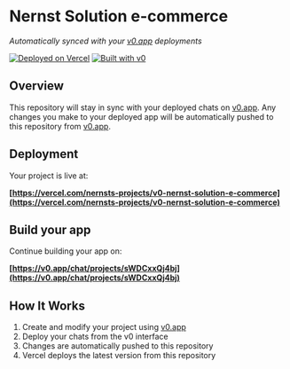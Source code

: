 # Nernst Solution e-commerce

*Automatically synced with your [v0.app](https://v0.app) deployments*

[![Deployed on Vercel](https://img.shields.io/badge/Deployed%20on-Vercel-black?style=for-the-badge&logo=vercel)](https://vercel.com/nernsts-projects/v0-nernst-solution-e-commerce)
[![Built with v0](https://img.shields.io/badge/Built%20with-v0.app-black?style=for-the-badge)](https://v0.app/chat/projects/sWDCxxQj4bj)

## Overview

This repository will stay in sync with your deployed chats on [v0.app](https://v0.app).
Any changes you make to your deployed app will be automatically pushed to this repository from [v0.app](https://v0.app).

## Deployment

Your project is live at:

**[https://vercel.com/nernsts-projects/v0-nernst-solution-e-commerce](https://vercel.com/nernsts-projects/v0-nernst-solution-e-commerce)**

## Build your app

Continue building your app on:

**[https://v0.app/chat/projects/sWDCxxQj4bj](https://v0.app/chat/projects/sWDCxxQj4bj)**

## How It Works

1. Create and modify your project using [v0.app](https://v0.app)
2. Deploy your chats from the v0 interface
3. Changes are automatically pushed to this repository
4. Vercel deploys the latest version from this repository
